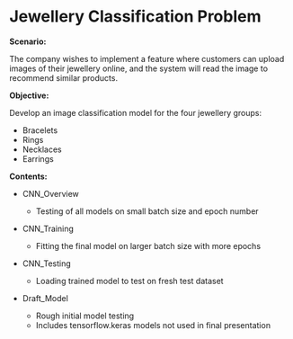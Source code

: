 # Jewellery Classification Problem

**Scenario:** 

The company wishes to implement a feature where customers can upload images of their jewellery online, and the system will read the image to recommend similar products.

**Objective:**

Develop an image classification model for the four jewellery groups:
* Bracelets
* Rings
* Necklaces
* Earrings

**Contents:**
* CNN_Overview
  * Testing of all models on small batch size and epoch number
* CNN_Training
  * Fitting the final model on larger batch size with more epochs
* CNN_Testing
  * Loading trained model to test on fresh test dataset

* Draft_Model 
  * Rough initial model testing
  * Includes tensorflow.keras models not used in final presentation

